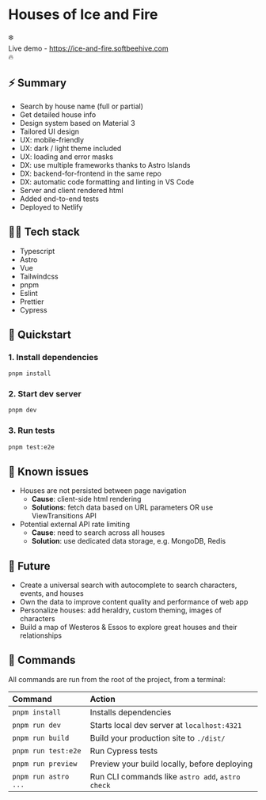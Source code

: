 # Houses of Ice and Fire

❄️  
Live demo - https://ice-and-fire.softbeehive.com  
🔥

## ⚡️ Summary

- Search by house name (full or partial)
- Get detailed house info
- Design system based on Material 3
- Tailored UI design
- UX: mobile-friendly
- UX: dark / light theme included
- UX: loading and error masks
- DX: use multiple frameworks thanks to Astro Islands
- DX: backend-for-frontend in the same repo
- DX: automatic code formatting and linting in VS Code
- Server and client rendered html
- Added end-to-end tests
- Deployed to Netlify

## 👩‍💻 Tech stack

- Typescript
- Astro
- Vue
- Tailwindcss
- pnpm
- Eslint
- Prettier
- Cypress

## 🚀 Quickstart

### 1. Install dependencies

```bash
pnpm install
```

### 2. Start dev server

```bash
pnpm dev
```

### 3. Run tests

```bash
pnpm test:e2e
```

## 🤌 Known issues

- Houses are not persisted between page navigation
  - **Cause**: client-side html rendering
  - **Solutions**: fetch data based on URL parameters OR use ViewTransitions API
- Potential external API rate limiting
  - **Cause**: need to search across all houses
  - **Solution**: use dedicated data storage, e.g. MongoDB, Redis

## 🌳 Future

- Create a universal search with autocomplete to search characters, events, and houses
- Own the data to improve content quality and performance of web app
- Personalize houses: add heraldry, custom theming, images of characters
- Build a map of Westeros & Essos to explore great houses and their relationships

## 🧞 Commands

All commands are run from the root of the project, from a terminal:

| Command              | Action                                           |
| :------------------- | :----------------------------------------------- |
| `pnpm install`       | Installs dependencies                            |
| `pnpm run dev`       | Starts local dev server at `localhost:4321`      |
| `pnpm run build`     | Build your production site to `./dist/`          |
| `pnpm run test:e2e`  | Run Cypress tests                                |
| `pnpm run preview`   | Preview your build locally, before deploying     |
| `pnpm run astro ...` | Run CLI commands like `astro add`, `astro check` |
